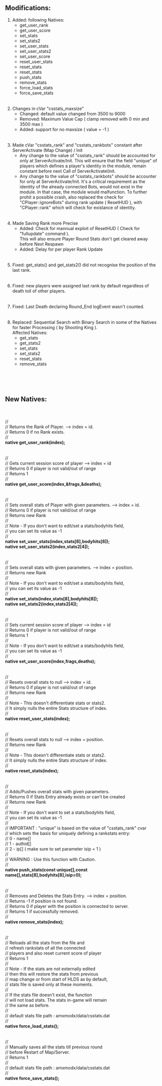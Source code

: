 <b><h2>Modifications:</h2></b>

<ol>
<li>Added: following Natives:
<br>
<ul>
<li>get_user_rank</li>
<li>get_user_score</li>
<li>set_stats</li>
<li>set_stats2</li>
<li>set_user_stats</li>
<li>set_user_stats2</li>
<li>set_user_score</li>
<li>reset_user_stats</li>
<li>reset_stats</li>
<li>reset_stats</li>
<li>push_stats</li>
<li>remove_stats</li>
<li>force_load_stats</li>
<li>force_save_stats</li>
</ul>
</li>
<br><br>
<li>Changes in cVar "csstats_maxsize"
<br>
<ul>
<li>Changed: default value changed from 3500 to 9000</li>
<li>Removed: Maximum Value Cap ( clamp removed with 0 min and 3500 max )</li>
<li>Added: support for no maxsize ( value = -1 )</li>
</ul>
</li>
<br><br>
<li>Made cVar "csstats_rank" and "csstats_rankbots" constant after ServerActivate (Map Change) / Init
<br>
<ul>
<li>Any change to the value of "csstats_rank" should be accounted for only
at ServerActivate/Init. This will ensure that the field "unique" of players
which defines a player's identity in the module, remain constant before next
Call of ServerActivate\Init.</li>
<li>Any change to the value of "csstats_rankbots" should be accounter for only
at ServerActivate/Init. It's a critical requirement as the identity of the 
already connected Bots, would not exist in the module. In that case, the 
module would malfunction. To further prohit a possible crash, also replaced
the check for "CPlayer::ignoreBots" during rank update ( ResetHUD ), with "CPlayer::rank"
which will check for existance of identity.</li>
</ul>
</li>
<br><br>
<li>Made Saving Rank more Precise
<br>
<ul>
<li>Added: Check for mannual exploit of ResetHUD ( Check for "fullupdate" command ).<br>
This will also ensure Player Round Stats don't get cleared away before Next Respawn</li>
<li>Added: Delay for per player Rank Update</li>
</ul>
</li>
<br><br>
<li>Fixed: get_stats() and get_stats2() did not recognise the position of the last rank.</li>
<br><br>
<li>Fixed: new players were assigned last rank by default regardless of death toll of other players.</li>
<br><br>
<li>Fixed: Last Death declaring Round_End logEvent wasn't counted.</li>
<br><br>
<li>Replaced: Sequential Search with Binary Search in some of the Natives for faster Processing ( by Shooting King ).<br> Affected Natives:
<br>
<ul>
<li>get_stats</li>
<li>get_stats2</li>
<li>set_stats</li>
<li>set_stats2</li>
<li>reset_stats</li>
<li>remove_stats</li>
</ul>
</li>
</ol>
<br><br><br>
<b><h2>New Natives:</h2></b>
<br><br>
//  <br>
//  Returns the Rank of Player. --> index = id.<br>
//  Returns 0 if no Rank exists.<br> 
//  <br>
<b>native get_user_rank(index);</b><br> 
<br><br>
//  <br>
//  Gets current session score of player --> index = id<br> 
//  Returns 0 if player is not valid/out of range<br> 
//  Returns 1<br> 
//  <br>
<b>native get_user_score(index,&frags,&deaths);</b><br> 
<br><br>
//  <br>
//  Sets overall stats of Player with given parameters. --> index = id.<br>
//  Returns 0 if player is not valid/out of range<br>
//  Returns new Rank<br>
//  <br>
//  Note - If you don't want to edit/set a stats/bodyhits field,<br>
//  you can set its value as -1<br>
//  <br>
<b>native set_user_stats(index,stats[8],bodyhits[8]);</b><br> 
<b>native set_user_stats2(index,stats2[4]);</b><br>
<br><br>
//  <br>
//  Sets overall stats with given parameters. --> index = position. <br> 
//  Returns new Rank <br>
//  <br>
//  Note - If you don't want to edit/set a stats/bodyhits field, <br>
//  you can set its value as -1 <br>
//  <br>
<b>native set_stats(index,stats[8],bodyhits[8]);</b><br> 
<b>native set_stats2(index,stats2[4]);</b><br>
<br><br>
//  <br>
//  Sets current session score of player --> index = id <br>
//  Returns 0 if player is not valid/out of range <br>
//  Returns 1 <br>
//  <br>
//  Note - If you don't want to edit/set a stats/bodyhits field, <br>
//  you can set its value as -1 <br>
//  <br>
<b>native set_user_score(index,frags,deaths);</b><br>
<br><br>
//  <br>
//  Resets overall stats to null --> index = id. <br>
//  Returns 0 if player is not valid/out of range <br>
//  Returns new Rank <br>
//  <br>
//  Note - This doesn't differentiate stats or stats2. <br>
//  It simply nulls the entire Stats structure of index. <br>
//  <br>
<b>native reset_user_stats(index);</b><br>
<br><br>
//  <br>
//  Resets overall stats to null --> index = position. <br>
//  Returns new Rank <br>
//  <br>
//  Note - This doesn't differentiate stats or stats2. <br>
//  It simply nulls the entire Stats structure of index. <br>
//  <br>
<b>native reset_stats(index);</b><br>
<br><br>
//  <br>
//  Adds/Pushes overall stats with given parameters. <br>
//  Returns 0 if Stats Entry already exists or can't be created <br>
//  Returns new Rank <br>
//  <br>
//  Note - If you don't want to set a stats/bodyhits field, <br>
//  you can set its value as -1 <br>
//  <br>
//  IMPORTANT : "unique" is based on the value of "csstats_rank" cvar  <br>
//  which sets the basis for uniquely defining a rankstats entry: <br>
//  0 - name[] <br>
//  1 - authid[] <br>
//  2 - ip[] ( make sure to set parameter isip = 1 ) <br>
//  <br>
//  WARNING : Use this function with Caution. <br>
//  <br>
<b>native push_stats(const unique[],const name[],stats[8],bodyhits[8],isip=0);</b><br>
<br><br>
//  <br>
//  Removes and Deletes the Stats Entry. --> index = position.  <br>
//  Returns -1 if position is not found. <br>
//  Returns 0 if player with the position is connected to server. <br>
//  Returns 1 if successfully removed. <br>
//  <br>
<b>native remove_stats(index);</b><br>
<br><br>
//  <br>
//  Reloads all the stats from the file and  <br>
//  refresh rankstats of all the connected  <br>
//  players and also reset current score of player <br>
//  Returns 1 <br>
//  <br>
//  Note - If the stats are not externally edited <br>
//  then this will restore the stats from previous <br>
//  map change or from start of HLDS as by default, <br>
//  stats file is saved only at these moments. <br>
//  <br>
//  If the stats file doesn't exist, the function <br>
//  will not load stats. The stats in-game will remain <br>
//  the same as before. <br>
//  <br>
//  default stats file path : amxmodx/data/csstats.dat <br>
//  <br>
<b>native force_load_stats();</b><br>
<br><br>
//  <br>
//  Manually saves all the stats till previous round <br>
//  before Restart of Map/Server. <br>
//  Returns 1 <br>
//  <br>
//  default stats file path : amxmodx/data/csstats.dat<br> 
//  <br>
<b>native force_save_stats();</b><br>
